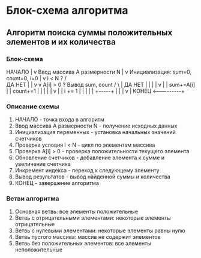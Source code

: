 # Блок-схема алгоритма

## Алгоритм поиска суммы положительных элементов и их количества

### Блок-схема

НАЧАЛО
    |
    v
Ввод массива A размерности N
    |
    v
Инициализация: sum=0, count=0, i=0
    |
    v
    i < N ?
    /        \
   ДА        НЕТ
    |         |
    v         v
  A[i] > 0 ?  Вывод sum, count
    /    \         |
   ДА    НЕТ       |
    |     |        |
    v     |        |
sum+=A[i] |        |
count+=1  |        |
    |     |        |
    v     |        |
   i += 1 |        |
    |     |        |
    +-----+        |
    |              |
    v              |
   КОНЕЦ <---------+

### Описание схемы

1. НАЧАЛО - точка входа в алгоритм
2. Ввод массива A размерности N - получение исходных данных
3. Инициализация переменных - установка начальных значений счетчиков
4. Проверка условия i < N - цикл по элементам массива
5. Проверка A[i] > 0 - проверка положительности текущего элемента
6. Обновление счетчиков - добавление элемента к сумме и увеличение счетчика
7. Инкремент индекса - переход к следующему элементу
8. Вывод результатов - вывод найденной суммы и количества
9. КОНЕЦ - завершение алгоритма

### Ветви алгоритма

1. Основная ветвь: все элементы положительные
2. Ветвь с отрицательными элементами: некоторые элементы отрицательные
3. Ветвь с нулевыми элементами: некоторые элементы равны нулю
4. Ветвь пустого массива: массив не содержит элементов
5. Ветвь без положительных элементов: все элементы неположительные 
